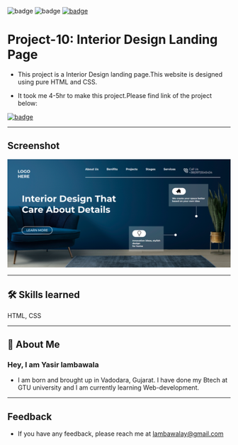 ![badge](https://img.shields.io/badge/MADE%20WITH-HTML%20%26%20CSS-blue)
![badge](https://img.shields.io/badge/TIME%20TAKEN-4--5hrs-red)
[![badge](https://img.shields.io/badge/SEE%20DEMO%20-VISIT-green)](https://project10-28722.netlify.app/)

# Project-10: Interior Design Landing Page

- This project is a Interior Design landing page.This website is designed using pure HTML and CSS.

- It took me 4-5hr to make this project.Please find link of the project below:

[![badge](https://img.shields.io/badge/LINK%20OF-PROJECT--9-blue)](https://project10-28722.netlify.app/)

---

## Screenshot

![App Screenshot](./images/project10-img.png)

---

## 🛠 Skills learned

HTML, CSS

---

## 🚀 About Me

### Hey, I am Yasir lambawala

- I am born and brought up in Vadodara, Gujarat. I have done my Btech at GTU university and I am currently learning Web-development.

---

## Feedback

- If you have any feedback, please reach me at lambawalay@gmail.com
